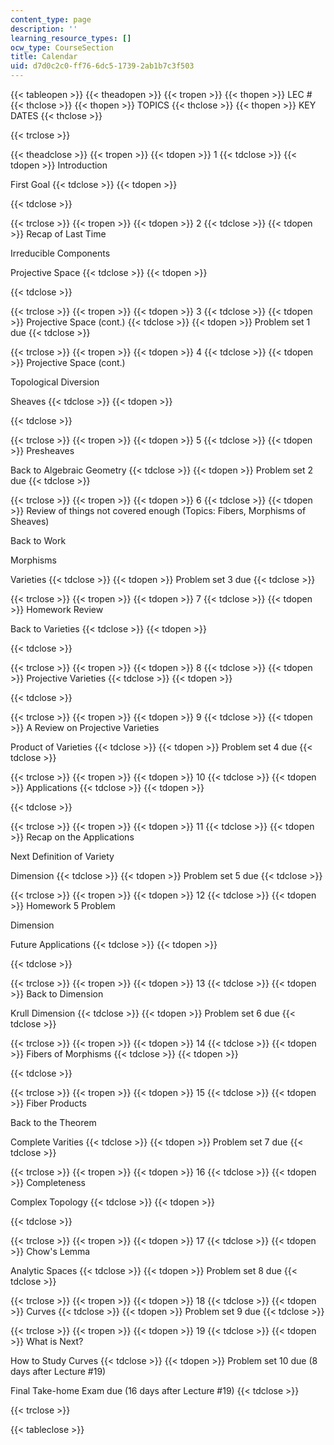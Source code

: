 ```yaml
---
content_type: page
description: ''
learning_resource_types: []
ocw_type: CourseSection
title: Calendar
uid: d7d0c2c0-ff76-6dc5-1739-2ab1b7c3f503
---
```


{{< tableopen >}}
{{< theadopen >}}
{{< tropen >}}
{{< thopen >}}
LEC #
{{< thclose >}}
{{< thopen >}}
TOPICS
{{< thclose >}}
{{< thopen >}}
KEY DATES
{{< thclose >}}

{{< trclose >}}

{{< theadclose >}}
{{< tropen >}}
{{< tdopen >}}
1
{{< tdclose >}}
{{< tdopen >}}
Introduction  
  
First Goal
{{< tdclose >}}
{{< tdopen >}}

{{< tdclose >}}

{{< trclose >}}
{{< tropen >}}
{{< tdopen >}}
2
{{< tdclose >}}
{{< tdopen >}}
Recap of Last Time  
  
Irreducible Components  
  
Projective Space
{{< tdclose >}}
{{< tdopen >}}

{{< tdclose >}}

{{< trclose >}}
{{< tropen >}}
{{< tdopen >}}
3
{{< tdclose >}}
{{< tdopen >}}
Projective Space (cont.)
{{< tdclose >}}
{{< tdopen >}}
Problem set 1 due
{{< tdclose >}}

{{< trclose >}}
{{< tropen >}}
{{< tdopen >}}
4
{{< tdclose >}}
{{< tdopen >}}
Projective Space (cont.)  
  
Topological Diversion  
  
Sheaves
{{< tdclose >}}
{{< tdopen >}}

{{< tdclose >}}

{{< trclose >}}
{{< tropen >}}
{{< tdopen >}}
5
{{< tdclose >}}
{{< tdopen >}}
Presheaves  
  
Back to Algebraic Geometry
{{< tdclose >}}
{{< tdopen >}}
Problem set 2 due
{{< tdclose >}}

{{< trclose >}}
{{< tropen >}}
{{< tdopen >}}
6
{{< tdclose >}}
{{< tdopen >}}
Review of things not covered enough (Topics: Fibers, Morphisms of Sheaves)  
  
Back to Work  
  
Morphisms  
  
Varieties
{{< tdclose >}}
{{< tdopen >}}
Problem set 3 due
{{< tdclose >}}

{{< trclose >}}
{{< tropen >}}
{{< tdopen >}}
7
{{< tdclose >}}
{{< tdopen >}}
Homework Review  
  
Back to Varieties
{{< tdclose >}}
{{< tdopen >}}

{{< tdclose >}}

{{< trclose >}}
{{< tropen >}}
{{< tdopen >}}
8
{{< tdclose >}}
{{< tdopen >}}
Projective Varieties
{{< tdclose >}}
{{< tdopen >}}

{{< tdclose >}}

{{< trclose >}}
{{< tropen >}}
{{< tdopen >}}
9
{{< tdclose >}}
{{< tdopen >}}
A Review on Projective Varieties  
  
Product of Varieties
{{< tdclose >}}
{{< tdopen >}}
Problem set 4 due
{{< tdclose >}}

{{< trclose >}}
{{< tropen >}}
{{< tdopen >}}
10
{{< tdclose >}}
{{< tdopen >}}
Applications
{{< tdclose >}}
{{< tdopen >}}

{{< tdclose >}}

{{< trclose >}}
{{< tropen >}}
{{< tdopen >}}
11
{{< tdclose >}}
{{< tdopen >}}
Recap on the Applications  
  
Next Definition of Variety  
  
Dimension
{{< tdclose >}}
{{< tdopen >}}
Problem set 5 due
{{< tdclose >}}

{{< trclose >}}
{{< tropen >}}
{{< tdopen >}}
12
{{< tdclose >}}
{{< tdopen >}}
Homework 5 Problem  
  
Dimension  
  
Future Applications
{{< tdclose >}}
{{< tdopen >}}

{{< tdclose >}}

{{< trclose >}}
{{< tropen >}}
{{< tdopen >}}
13
{{< tdclose >}}
{{< tdopen >}}
Back to Dimension  
  
Krull Dimension
{{< tdclose >}}
{{< tdopen >}}
Problem set 6 due
{{< tdclose >}}

{{< trclose >}}
{{< tropen >}}
{{< tdopen >}}
14
{{< tdclose >}}
{{< tdopen >}}
Fibers of Morphisms
{{< tdclose >}}
{{< tdopen >}}

{{< tdclose >}}

{{< trclose >}}
{{< tropen >}}
{{< tdopen >}}
15
{{< tdclose >}}
{{< tdopen >}}
Fiber Products  
  
Back to the Theorem  
  
Complete Varities
{{< tdclose >}}
{{< tdopen >}}
Problem set 7 due
{{< tdclose >}}

{{< trclose >}}
{{< tropen >}}
{{< tdopen >}}
16
{{< tdclose >}}
{{< tdopen >}}
Completeness  
  
Complex Topology
{{< tdclose >}}
{{< tdopen >}}

{{< tdclose >}}

{{< trclose >}}
{{< tropen >}}
{{< tdopen >}}
17
{{< tdclose >}}
{{< tdopen >}}
Chow's Lemma  
  
Analytic Spaces
{{< tdclose >}}
{{< tdopen >}}
Problem set 8 due
{{< tdclose >}}

{{< trclose >}}
{{< tropen >}}
{{< tdopen >}}
18
{{< tdclose >}}
{{< tdopen >}}
Curves
{{< tdclose >}}
{{< tdopen >}}
Problem set 9 due
{{< tdclose >}}

{{< trclose >}}
{{< tropen >}}
{{< tdopen >}}
19
{{< tdclose >}}
{{< tdopen >}}
What is Next?  
  
How to Study Curves
{{< tdclose >}}
{{< tdopen >}}
Problem set 10 due (8 days after Lecture #19)  
  
Final Take-home Exam due (16 days after Lecture #19)
{{< tdclose >}}

{{< trclose >}}

{{< tableclose >}}